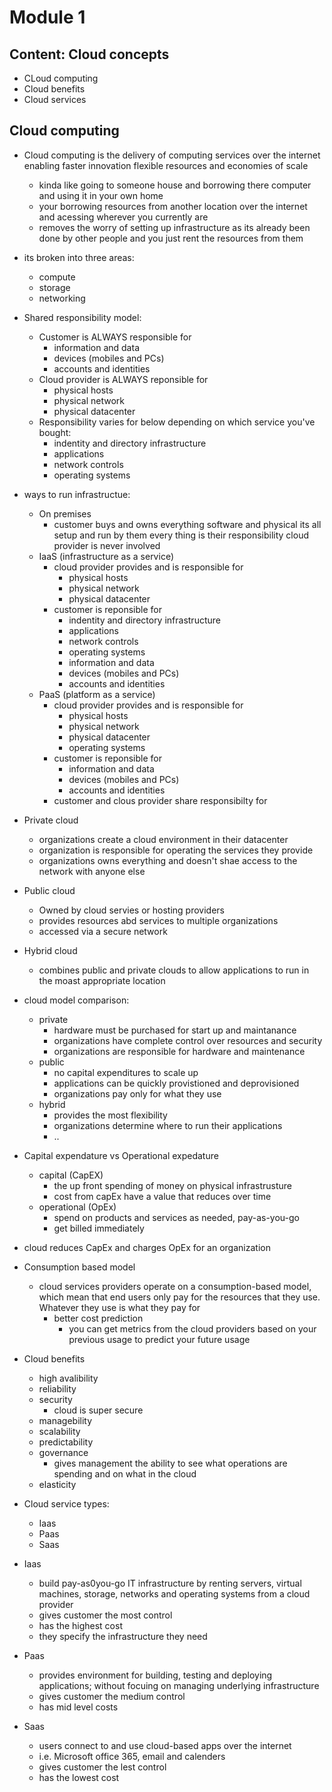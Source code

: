 # Module 1

## Content: Cloud concepts

* CLoud computing
* Cloud benefits
* Cloud services

## Cloud computing

* Cloud computing is the delivery of computing services over the internet enabling faster innovation flexible resources and economies of scale
  * kinda like going to someone house and borrowing there computer and using it in your own home
  * your borrowing resources from another location over the internet and acessing wherever you currently are
  * removes the worry of setting up infrastructure as its already been done by other people and you just rent the resources from them

* its broken into three areas:
  * compute
  * storage
  * networking

* Shared responsibility model:
  * Customer is ALWAYS responsible for
    * information and data
    * devices (mobiles and PCs)
    * accounts and identities
  * Cloud provider is ALWAYS reponsible for
    * physical hosts
    * physical network
    * physical datacenter
  * Responsibility varies for below depending on which service you've bought:
    * indentity and directory infrastructure
    * applications
    * network controls
    * operating systems

* ways to run infrastructue:
  * On premises
    * customer buys and owns everything software and physical its all setup and run by them every thing is their responsibility cloud provider is never involved
  * IaaS (infrastructure as a service)
    * cloud provider provides and is responsible for
      * physical hosts
      * physical network
      * physical datacenter
    * customer is reponsible for
      * indentity and directory infrastructure
      * applications
      * network controls
      * operating systems
      * information and data
      * devices (mobiles and PCs)
      * accounts and identities
  * PaaS (platform as a service)
    * cloud provider provides and is responsible for
      * physical hosts
      * physical network
      * physical datacenter
      * operating systems
    * customer is reponsible for
      * information and data
      * devices (mobiles and PCs)
      * accounts and identities
    * customer and clous provider share responsibilty for

* Private cloud
  * organizations create a cloud environment in their datacenter
  * organization is responsible for operating the services they provide
  * organizations owns everything and doesn't shae access to the network with anyone else

* Public cloud
  * Owned by cloud servies or hosting providers
  * provides resources abd services to multiple organizations
  * accessed via a secure network

* Hybrid cloud
  * combines public and private clouds to allow applications to run in the moast appropriate location
  
* cloud model comparison:
  * private
    * hardware must be purchased for start up and maintanance
    * organizations have complete control over resources and security
    * organizations are responsible for hardware and maintenance
  * public
    * no capital expenditures to scale up
    * applications can be quickly provistioned and deprovisioned
    * organizations pay only for what they use
  * hybrid
    * provides the most flexibility
    * organizations determine where to run their applications
    * ..

* Capital expendature vs Operational expedature
  * capital (CapEX)
    * the up front spending of money on physical infrastrusture
    * cost from capEx have a value that reduces over time
  * operational (OpEx)
    * spend on products and services as needed, pay-as-you-go
    * get billed immediately

* cloud reduces CapEx and charges OpEx for an organization

* Consumption based model
  * cloud services providers operate on a consumption-based model, which mean that end users only pay for the resources that they use. Whatever they use is what they pay for
    * better cost prediction
      * you can get metrics from the cloud providers based on your previous usage to predict your future usage

* Cloud benefits
  * high avalibility
  * reliability
  * security
    * cloud is super secure
  * managebility
  * scalability
  * predictability
  * governance
    * gives management the ability to see what operations are spending and on what in the cloud
  * elasticity

* Cloud service types:
  * Iaas
  * Paas
  * Saas

* Iaas
  * build pay-as0you-go IT infrastructure by renting servers, virtual machines, storage, networks and operating systems from a cloud provider
  * gives customer the most control
  * has the highest cost
  * they specify the infrastructure they need
  
* Paas
  * provides environment for building, testing and deploying applications; without focuing on managing underlying infrastructure
  * gives customer the medium control
  * has mid level costs

* Saas
  * users connect to and use cloud-based apps over the internet
  * i.e. Microsoft office 365, email and calenders
  * gives customer the lest control
  * has the lowest cost
